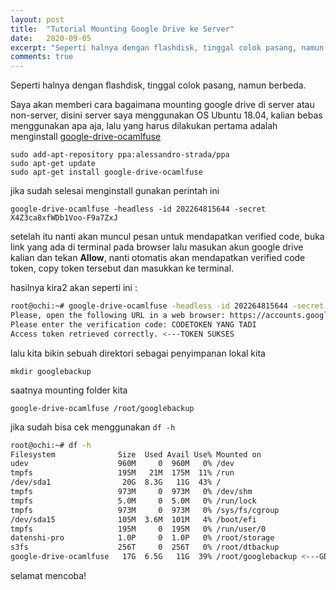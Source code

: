 ```yaml
---
layout: post
title:  "Tutorial Mounting Google Drive ke Server"
date:   2020-09-05
excerpt: "Seperti halnya dengan flashdisk, tinggal colok pasang, namun berbeda."
comments: true
---
```


Seperti halnya dengan flashdisk, tinggal colok pasang, namun berbeda.

Saya akan memberi cara bagaimana mounting google drive di server atau non-server, disini server saya menggunakan OS Ubuntu 18.04, kalian bebas menggunakan apa aja, lalu yang harus dilakukan pertama adalah menginstall [google-drive-ocamlfuse](https://github.com/astrada/google-drive-ocamlfuse)

```
sudo add-apt-repository ppa:alessandro-strada/ppa
sudo apt-get update
sudo apt-get install google-drive-ocamlfuse
```
jika sudah selesai menginstall gunakan perintah ini
```
google-drive-ocamlfuse -headless -id 202264815644 -secret X4Z3ca8xfWDb1Voo-F9a7ZxJ 
```
setelah itu nanti akan muncul pesan untuk mendapatkan verified code, buka link yang ada di terminal pada browser lalu masukan akun google drive kalian
dan tekan **Allow**, nanti otomatis akan mendapatkan verified code token, copy token tersebut dan masukkan ke terminal.

hasilnya kira2 akan seperti ini :
```bash
root@ochi:~# google-drive-ocamlfuse -headless -id 202264815644 -secret X4Z3ca8xfWDb1Voo-F9a7ZxJ
Please, open the following URL in a web browser: https://accounts.google.com/o/oauth2/auth?client_id=202264815644&redirect_uri=urn%3Aietf%3Awg%3Aoauth%3A2.0%3Aoob&scope=https%3A%2F%2Fwww.googleapis.com%2Fauth%2Fdrive&response_type=code&access_type=offline&approval_prompt=force
Please enter the verification code: CODETOKEN YANG TADI
Access token retrieved correctly. <---TOKEN SUKSES
```



lalu kita bikin sebuah direktori sebagai penyimpanan lokal kita
```
mkdir googlebackup
```

saatnya mounting folder kita
```
google-drive-ocamlfuse /root/googlebackup
```

jika sudah bisa cek menggunakan `df -h` 
```bash
root@ochi:~# df -h
Filesystem              Size  Used Avail Use% Mounted on
udev                    960M     0  960M   0% /dev
tmpfs                   195M   21M  175M  11% /run
/dev/sda1                20G  8.3G   11G  43% /
tmpfs                   973M     0  973M   0% /dev/shm
tmpfs                   5.0M     0  5.0M   0% /run/lock
tmpfs                   973M     0  973M   0% /sys/fs/cgroup
/dev/sda15              105M  3.6M  101M   4% /boot/efi
tmpfs                   195M     0  195M   0% /run/user/0
datenshi-pro            1.0P     0  1.0P   0% /root/storage
s3fs                    256T     0  256T   0% /root/dtbackup
google-drive-ocamlfuse   17G  6.5G   11G  39% /root/googlebackup <---GDRIVE KITA
```

selamat mencoba!
